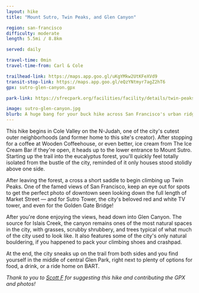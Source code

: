 ```yaml
---
layout: hike
title: "Mount Sutro, Twin Peaks, and Glen Canyon"

region: san-francisco
difficulty: moderate
length: 5.5mi / 8.8km

served: daily

travel-time: 0min
travel-time-from: Carl & Cole

trailhead-link: https://maps.app.goo.gl/uKgYMkw2UtKFeXVd9
transit-stop-link: https://maps.app.goo.gl/eQzYNtmyr7agZ2hT6
gpx: sutro-glen-canyon.gpx

park-link: https://sfrecpark.org/facilities/facility/details/twin-peaks-384

image: sutro-glen-canyon.jpg
blurb: A huge bang for your buck hike across San Francisco's urban ridgeline and deep into Glen Canyon.
---
```


This hike begins in Cole Valley on the N-Judah, one of the city's cutest outer neighborhoods (and former home to this site's creator). After stopping for a coffee at Wooden Coffeehouse, or even better, ice cream from The Ice Cream Bar if they're open, it heads up to the lower entrance to Mount Sutro. Starting up the trail into the eucalyptus forest, you'll quickly feel totally isolated from the bustle of the city, reminded of it only houses stood stolidly above one side.

After leaving the forest, a cross a short saddle to begin climbing up Twin Peaks. One of the famed views of San Francisco, keep an eye out for spots to get the perfect photo of downtown seen looking down the full length of Market Street — and for Sutro Tower, the city's beloved red and white TV tower, and even for the Golden Gate Bridge!

After you're done enjoying the views, head down into Glen Canyon. The source for Islais Creek, the canyon remains ones of the most natural spaces in the city, with grasses, scrubby shrubbery, and trees typical of what much of the city used to look like. It also features some of the city's only natural bouldering, if you happened to pack your climbing shoes and crashpad.

At the end, the city sneaks up on the trail from both sides and you find yourself in the middle of central Glen Park, right next to plenty of options for food, a drink, or a ride home on BART.

*Thank to you to [Scott F](https://carfree.city/@scott) for suggesting this hike and contributing the GPX and photos!*
